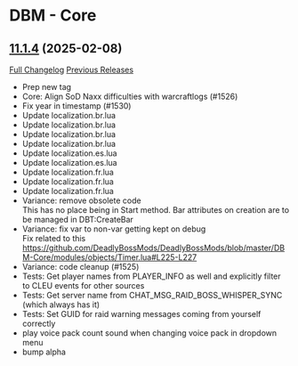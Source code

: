# DBM - Core

## [11.1.4](https://github.com/DeadlyBossMods/DeadlyBossMods/tree/11.1.4) (2025-02-08)
[Full Changelog](https://github.com/DeadlyBossMods/DeadlyBossMods/compare/11.1.3...11.1.4) [Previous Releases](https://github.com/DeadlyBossMods/DeadlyBossMods/releases)

- Prep new tag  
- Core: Align SoD Naxx difficulties with warcraftlogs (#1526)  
- Fix year in timestamp (#1530)  
- Update localization.br.lua  
- Update localization.br.lua  
- Update localization.br.lua  
- Update localization.br.lua  
- Update localization.es.lua  
- Update localization.es.lua  
- Update localization.fr.lua  
- Update localization.fr.lua  
- Update localization.fr.lua  
- Variance: remove obsolete code  
    This has no place being in Start method. Bar attributes on creation are to be managed in DBT:CreateBar  
- Variance: fix var to non-var getting kept on debug  
    Fix related to this https://github.com/DeadlyBossMods/DeadlyBossMods/blob/master/DBM-Core/modules/objects/Timer.lua#L225-L227  
- Variance: code cleanup (#1525)  
- Tests: Get player names from PLAYER\_INFO as well and explicitly filter to CLEU events for other sources  
- Tests: Get server name from CHAT\_MSG\_RAID\_BOSS\_WHISPER\_SYNC (which always has it)  
- Tests: Set GUID for raid warning messages coming from yourself correctly  
- play voice pack count sound when changing voice pack in dropdown menu  
- bump alpha  
